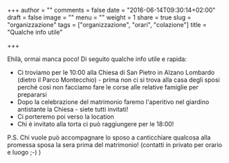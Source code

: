 +++
author = ""
comments = false
date = "2016-06-14T09:30:14+02:00"
draft = false
image = ""
menu = ""
weight = 1
share = true
slug = "organizzazione"
tags = ["organizzazione", "orari", "colazione"]
title = "Qualche info utile"

+++

Ehilà, ormai manca poco! Di seguito qualche info utile e rapida: 

* Ci troviamo per le 10:00 alla Chiesa di San Pietro in Alzano Lombardo (dietro il Parco Montecchio) - prima non ci si trova alla casa degli sposi perché così non facciamo fare le corse alle relative famiglie per prepararsi
* Dopo la celebrazione del matrimonio faremo l'aperitivo nel giardino antistante la Chiesa - siete tutti invitati!
* Ci porteremo poi verso la location
* Chi è invitato alla torta ci può raggiungere per le 18:00!

P.S. Chi vuole può accompagnare lo sposo a canticchiare qualcosa alla promessa sposa la sera prima del matrimonio! (contatti in privato per orario e luogo ;-) )